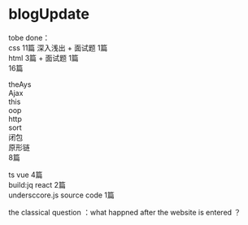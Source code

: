 # blogUpdate
tobe done：<br>
css 11篇 深入浅出 + 面试题 1篇 <br>
html 3篇 + 面试题 1篇 <br>
16篇<br>

theAys<br>
Ajax<br>
this<br>
oop<br>
http<br>
sort<br>
闭包<br>
原形链<br>
8篇 <br>

ts vue  4篇<br>
build:jq react  2篇<br>
undersccore.js source code 1篇 <br>

the classical question ：what happned after the website is entered ？<br>
